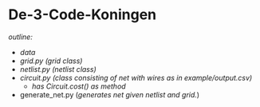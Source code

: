 # De-3-Code-Koningen

*outline:*
- _data_
- _grid.py (grid class)_
- _netlist.py (netlist class)_
- _circuit.py (class consisting of net with wires as in example/output.csv)_
    - _has Circuit.cost() as method_
- generate_net.py (_generates net given netlist and grid._)